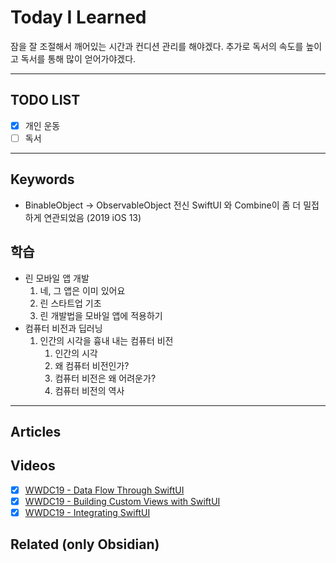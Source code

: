 # Today I Learned
잠을 잘 조절해서 깨어있는 시간과 컨디션 관리를 해야겠다.
추가로 독서의 속도를 높이고 독서를 통해 많이 얻어가야겠다.

---

## TODO LIST
- [x] 개인 운동
- [ ] 독서

---

## Keywords
* BinableObject -> ObservableObject 전신
	SwiftUI 와 Combine이 좀 더 밀접하게 연관되었음 (2019 iOS 13)

## 학습
* 린 모바일 앱 개발
	1. 네, 그 앱은 이미 있어요
	2. 린 스타트업 기초
	3. 린 개발법을 모바일 앱에 적용하기
* 컴퓨터 비전과 딥러닝
	1. 인간의 시각을 흉내 내는 컴퓨터 비전
		1. 인간의 시각
		2. 왜 컴퓨터 비전인가?
		3. 컴퓨터 비전은 왜 어려운가?
		4. 컴퓨터 비전의 역사

---

## Articles

## Videos
- [x] [WWDC19 - Data Flow Through SwiftUI](https://developer.apple.com/videos/play/wwdc2019/226/) 
- [x] [WWDC19 - Building Custom Views with SwiftUI](https://developer.apple.com/videos/play/wwdc2019/237/)
- [x] [WWDC19 - Integrating SwiftUI](https://developer.apple.com/videos/play/wwdc2019/231/)

## Related (only Obsidian)